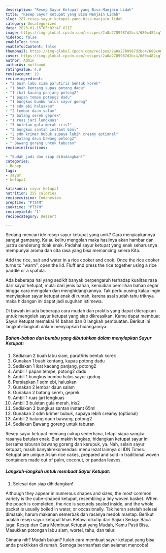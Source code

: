 ```yaml
---
description: "Resep Sayur Ketupat yang Bisa Manjain Lidah"
title: "Resep Sayur Ketupat yang Bisa Manjain Lidah"
slug: 287-resep-sayur-ketupat-yang-bisa-manjain-lidah
category: Uncategorized
date: 2023-01-15T05:02:47.821Z
image: https://img-global.cpcdn.com/recipes/2a0a2789987d2bc4/680x482cq70/sayur-ketupat-foto-resep-utama.jpg
hideToc: false
enableToc: true
enableTocContent: false
thumbnail: https://img-global.cpcdn.com/recipes/2a0a2789987d2bc4/680x482cq70/sayur-ketupat-foto-resep-utama.jpg
cover: https://img-global.cpcdn.com/recipes/2a0a2789987d2bc4/680x482cq70/sayur-ketupat-foto-resep-utama.jpg
author: Admin
authorAv: notfound
ratingvalue: 4.9
reviewcount: 19
recipeingredient:
- "2 buah labu siam parutiris bentuk korek"
- "1 buah kentang kupas potong dadu"
- "1 ikat kacang panjang potong2"
- "1 papan tempe potong2 dadu"
- "1 bungkus bumbu halus sayur godog"
- "1 sdm ebi haluskan"
- "2 lembar daun salam"
- "2 batang sereh geprek"
- "1 ruas jari lengkuas"
- "3 buletan gula merah iris2"
- "2 bungkus santan instant 65ml"
- "2 sdm krimer bubuk supaya lebih creamy optional"
- "2 batang daun bawang potong2"
- " Bawang goreng untuk taburan"
recipeinstructions:

- "Sudah jadi dan siap dihidangkan!"
categories:
- Resep
tags:
- sayur
- ketupat

katakunci: sayur ketupat 
nutrition: 255 calories
recipecuisine: Indonesian
preptime: "PT34M"
cooktime: "PT37M"
recipeyield: "1"
recipecategory: Dessert

---
```





Sedang mencari ide resep sayur ketupat yang unik? Cara menyiapkannya sangat gampang. Kalau keliru mengolah maka hasilnya akan hambar dan justru cenderung tidak enak. Padahal sayur ketupat yang enak seharusnya mempunyai aroma dan cita rasa yang bisa memancing selera Kita.





Add the rice, salt and water in a rice cooker and cook. Once the rice cooker turns to &#34;warm&#34;, open the lid. Fluff and press the rice together using a rice paddle or a spatula.

Ada beberapa hal yang sedikit banyak berpengaruh terhadap kualitas rasa dari sayur ketupat, mulai dari jenis bahan, kemudian pemilihan bahan segar hingga cara mengolah dan menghidangkannya. Tak perlu pusing kalau ingin menyiapkan sayur ketupat enak di rumah, karena asal sudah tahu triknya maka hidangan ini dapat jadi suguhan istimewa.






Di bawah ini ada beberapa cara mudah dan praktis yang dapat diterapkan untuk mengolah sayur ketupat yang siap dikreasikan. Kamu dapat membuat Sayur Ketupat memakai 14 bahan dan 0 langkah pembuatan. Berikut ini langkah-langkah dalam menyiapkan hidangannya.

<!--inarticleads1-->

##### Bahan-bahan dan bumbu yang dibutuhkan dalam menyiapkan Sayur Ketupat:

1. Sediakan 2 buah labu siam, parut/iris bentuk korek
1. Gunakan 1 buah kentang, kupas potong dadu
1. Sediakan 1 ikat kacang panjang, potong2
1. Ambil 1 papan tempe, potong2 dadu
1. Ambil 1 bungkus bumbu halus sayur godog
1. Persiapkan 1 sdm ebi, haluskan
1. Gunakan 2 lembar daun salam
1. Gunakan 2 batang sereh, geprek
1. Ambil 1 ruas jari lengkuas
1. Ambil 3 buletan gula merah, iris2
1. Sediakan 2 bungkus santan instant 65ml
1. Gunakan 2 sdm krimer bubuk, supaya lebih creamy (optional)
1. Ambil 2 batang daun bawang, potong2
1. Sediakan  Bawang goreng untuk taburan


Resep sayur ketupat memang cukup sederhana, tetapi siapa sangka rasanya betulan enak. Biar makin lengkap, hidangkan ketupat sayur ini bersama taburan bawang goreng dan kerupuk, ya. Nah, selain sayur ketupat, masih banyakrekomendasi menu lezat lainnya di IDN Times. Ketupat are unique Asian rice cakes, prepared and sold in traditional woven containers made out of palm, coconut, or pandan leaves. 

<!--inarticleads2-->

##### Langkah-langkah untuk membuat Sayur Ketupat:


1. Selesai dan siap dihidangkan!

Although they appear in numerous shapes and sizes, the most common variety is the cube-shaped ketupat, resembling a tiny woven basket. When the pouch is completed, the rice is securely sealed inside, and the whole packet is usually boiled in water, or occasionally. Tak heran setelah selesai dimasak, harum makanan semerbak dan rasanya medok mantap. Berikut adalah resep sayur ketupat khas Betawi dikutip dari Sajian Sedap: Baca juga: Resep dan Cara Membuat Ketupat yang Mudah, Kamu Pasti Bisa. Masukkan potongan labu siam, wortel, tahu, dan telur. 

Gimana nih? Mudah bukan? Itulah cara membuat sayur ketupat yang bisa anda praktikkan di rumah. Semoga bermanfaat dan selamat mencoba!
